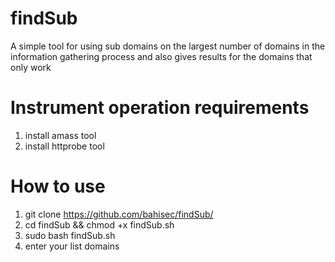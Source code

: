 # findSub
A simple tool for using sub domains on the largest number of domains in the information gathering process and also gives results for the domains that only work

# Instrument operation requirements
1. install amass tool 
2. install httprobe tool 

# How to use
1. git clone https://github.com/bahisec/findSub/
2. cd findSub && chmod +x findSub.sh
3. sudo bash findSub.sh
4. enter your list domains 
